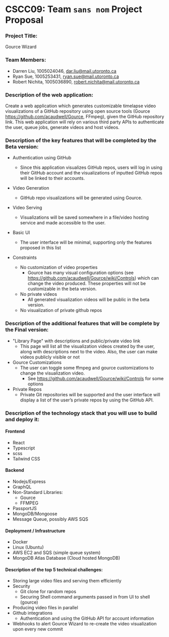 # CSCC09: Team `sans nom` Project Proposal

### Project Title: 

Gource Wizard

### Team Members:

- Darren Liu, 1005024046, [dar.liu@mail.utoronto.ca](mailto:dar.liu@mail.utoronto.ca)
- Ryan Sue, 1005253431, [ryan.sue@mail.utoronto.ca](mailto:ryan.sue@mail.utoronto.ca)
- Robert Nichita, 1005036890, [robert.nichita@mail.utoronto.ca](mailto:robert.nichita@mail.utoronto.ca)

### Description of the web application: 

Create a web application which generates customizable timelapse video visualizations of a GitHub repository using open source tools (Gource https://github.com/acaudwell/Gource, FFmpeg), given the GitHub repository link. This web application will rely on various third party APIs to authenticate the user, queue jobs, generate videos and host videos.

### Description of the key features that will be completed by the Beta version:

- Authentication using GitHub
  - Since this application visualizes GitHub repos, users will log in using their GitHub account and the visualizations of inputted GitHub repos will be linked to their accounts.

- Video Generation
  - GitHub repo visualizations will be generated using Gource.
- Video Serving
  - Visualizations will be saved somewhere in a file/video hosting service and made accessible to the user.
- Basic UI
  - The user interface will be minimal, supporting only the features proposed in this list
- Constraints
  - No customization of video properties
    - Gource has many visual configuration options (see https://github.com/acaudwell/Gource/wiki/Controls) which can change the video produced. These properties will not be customizable in the beta version.
  - No private videos
    - All generated visualization videos will be public in the beta version.
  - No visualization of private github repos

### Description of the additional features that will be complete by the Final version:

- "Library Page" with descriptions and public/private video link
  - This page will list all the visualization videos created by the user, along with descriptions next to the video. Also, the user can make videos publicly visible or not
- Gource Customizations
  - The user can toggle some ffmpeg and gource customizations to change the visualization video.
    - See https://github.com/acaudwell/Gource/wiki/Controls for some options
- Private Repos
  - Private Git repositories will be supported and the user interface will display a list of the user’s private repos by using the GitHub API.

### Description of the technology stack that you will use to build and deploy it:

#### Frontend

- React
- Typescript
- scss
- Tailwind CSS

#### Backend

- Nodejs/Express
- GraphQL
- Non-Standard Libraries:
  - Gource
  - FFMPEG
- PassportJS
- MongoDB/Mongoose
- Message Queue, possibly AWS SQS

#### Deployment / Infrastructure

- Docker
- Linux (Ubuntu)
- AWS EC2 and SQS (simple queue system)
- MongoDB Atlas Database (Cloud hosted MongoDB)

#### Description of the top 5 technical challenges:

- Storing large video files and serving them efficiently
- Security
  - Git clone for random repos
  - Securing Shell command arguments passed in from UI to shell (gource)
- Producing video files in parallel
- Github integrations
  - Authentication and using the GitHub API for account information
- Webhooks to alert Gource Wizard to re-create the video visualization upon every new commit